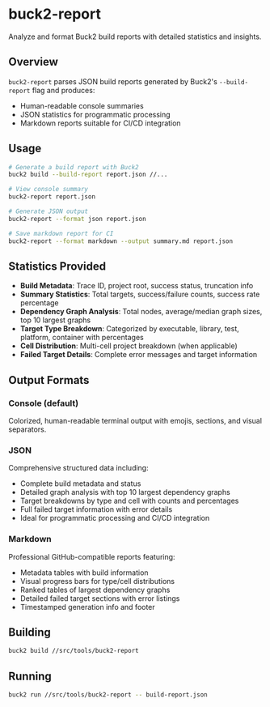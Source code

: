 # buck2-report

Analyze and format Buck2 build reports with detailed statistics and insights.

## Overview

`buck2-report` parses JSON build reports generated by Buck2's `--build-report` flag and produces:
- Human-readable console summaries
- JSON statistics for programmatic processing
- Markdown reports suitable for CI/CD integration

## Usage

```bash
# Generate a build report with Buck2
buck2 build --build-report report.json //...

# View console summary
buck2-report report.json

# Generate JSON output
buck2-report --format json report.json

# Save markdown report for CI
buck2-report --format markdown --output summary.md report.json
```

## Statistics Provided

- **Build Metadata**: Trace ID, project root, success status, truncation info
- **Summary Statistics**: Total targets, success/failure counts, success rate percentage
- **Dependency Graph Analysis**: Total nodes, average/median graph sizes, top 10 largest graphs
- **Target Type Breakdown**: Categorized by executable, library, test, platform, container with percentages
- **Cell Distribution**: Multi-cell project breakdown (when applicable)
- **Failed Target Details**: Complete error messages and target information

## Output Formats

### Console (default)
Colorized, human-readable terminal output with emojis, sections, and visual separators.

### JSON
Comprehensive structured data including:
- Complete build metadata and status
- Detailed graph analysis with top 10 largest dependency graphs
- Target breakdowns by type and cell with counts and percentages
- Full failed target information with error details
- Ideal for programmatic processing and CI/CD integration

### Markdown
Professional GitHub-compatible reports featuring:
- Metadata tables with build information
- Visual progress bars for type/cell distributions
- Ranked tables of largest dependency graphs
- Detailed failed target sections with error listings
- Timestamped generation info and footer

## Building

```bash
buck2 build //src/tools/buck2-report
```

## Running

```bash
buck2 run //src/tools/buck2-report -- build-report.json
```